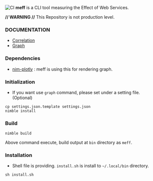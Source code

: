 ![CI](https://github.com/hirotoyoshidome/meff/actions/workflows/ci.yml/badge.svg)
**meff** is a CLI tool measuring the Effect of Web Services.

**// WARNING //**
This Repository is not production level.

### DOCUMENTATION
* [Correlation](./docs/correlation.md)
* [Graph](./docs/graph.md)

### Dependencies
* [nim-plotly](https://github.com/SciNim/nim-plotly) : meff is using this for rendering graph.

### Initialization
* If you want use `graph` command, please set under a setting file. (Optional)

```
cp settings.json.template settings.json
nimble install
```

### Build

```
nimble build
```

Above command execute, build output at `bin` directory as `meff`.


### Installation
* Shell file is providing. `install.sh` is install to `~/.local/bin` directory.

```
sh install.sh
```
